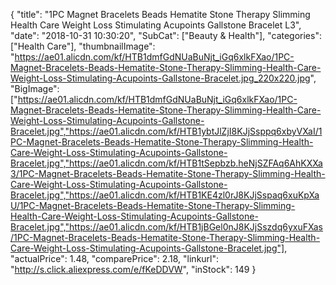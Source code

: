 {
	"title": "1PC Magnet Bracelets Beads Hematite Stone Therapy Slimming Health Care Weight Loss Stimulating Acupoints Gallstone Bracelet L3",
	"date": "2018-10-31 10:30:20",
	"SubCat": ["Beauty & Health"],
	"categories": ["Health Care"],
	"thumbnailImage": "https://ae01.alicdn.com/kf/HTB1dmfGdNUaBuNjt_iGq6xlkFXao/1PC-Magnet-Bracelets-Beads-Hematite-Stone-Therapy-Slimming-Health-Care-Weight-Loss-Stimulating-Acupoints-Gallstone-Bracelet.jpg_220x220.jpg",
	"BigImage": ["https://ae01.alicdn.com/kf/HTB1dmfGdNUaBuNjt_iGq6xlkFXao/1PC-Magnet-Bracelets-Beads-Hematite-Stone-Therapy-Slimming-Health-Care-Weight-Loss-Stimulating-Acupoints-Gallstone-Bracelet.jpg","https://ae01.alicdn.com/kf/HTB1ybtJlZjI8KJjSsppq6xbyVXaI/1PC-Magnet-Bracelets-Beads-Hematite-Stone-Therapy-Slimming-Health-Care-Weight-Loss-Stimulating-Acupoints-Gallstone-Bracelet.jpg","https://ae01.alicdn.com/kf/HTB1tSepbzb.heNjSZFAq6AhKXXa3/1PC-Magnet-Bracelets-Beads-Hematite-Stone-Therapy-Slimming-Health-Care-Weight-Loss-Stimulating-Acupoints-Gallstone-Bracelet.jpg","https://ae01.alicdn.com/kf/HTB1KE4zl0rJ8KJjSspaq6xuKpXaU/1PC-Magnet-Bracelets-Beads-Hematite-Stone-Therapy-Slimming-Health-Care-Weight-Loss-Stimulating-Acupoints-Gallstone-Bracelet.jpg","https://ae01.alicdn.com/kf/HTB1jBGel0nJ8KJjSszdq6yxuFXas/1PC-Magnet-Bracelets-Beads-Hematite-Stone-Therapy-Slimming-Health-Care-Weight-Loss-Stimulating-Acupoints-Gallstone-Bracelet.jpg"],
	"actualPrice": 1.48,
	"comparePrice": 2.18,
	"linkurl": "http://s.click.aliexpress.com/e/fKeDDVW",
	"inStock": 149
}
